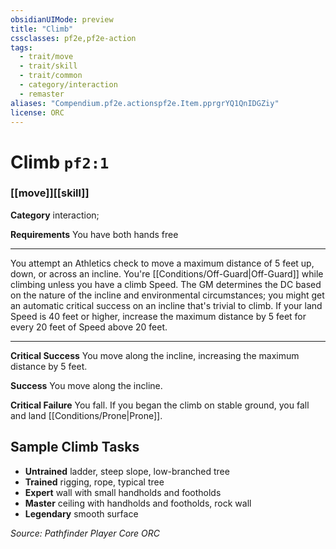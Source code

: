 ```yaml
---
obsidianUIMode: preview
title: "Climb"
cssclasses: pf2e,pf2e-action
tags:
  - trait/move
  - trait/skill
  - trait/common
  - category/interaction
  - remaster
aliases: "Compendium.pf2e.actionspf2e.Item.pprgrYQ1QnIDGZiy"
license: ORC
---
```

# Climb `pf2:1`

### [[move]][[skill]]

**Category** interaction; 




**Requirements** You have both hands free

* * *

You attempt an Athletics check to move a maximum distance of 5 feet up, down, or across an incline. You're [[Conditions/Off-Guard|Off-Guard]] while climbing unless you have a climb Speed. The GM determines the DC based on the nature of the incline and environmental circumstances; you might get an automatic critical success on an incline that's trivial to climb. If your land Speed is 40 feet or higher, increase the maximum distance by 5 feet for every 20 feet of Speed above 20 feet.

* * *

**Critical Success** You move along the incline, increasing the maximum distance by 5 feet.

**Success** You move along the incline.

**Critical Failure** You fall. If you began the climb on stable ground, you fall and land [[Conditions/Prone|Prone]].

## Sample Climb Tasks

*   **Untrained** ladder, steep slope, low-branched tree
*   **Trained** rigging, rope, typical tree
*   **Expert** wall with small handholds and footholds
*   **Master** ceiling with handholds and footholds, rock wall
*   **Legendary** smooth surface

*Source: Pathfinder Player Core*
*ORC*